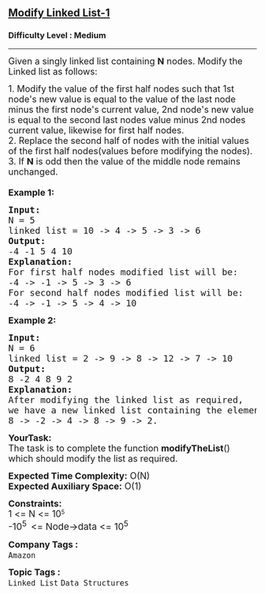 <h2><a href="https://practice.geeksforgeeks.org/problems/modify-linked-list-1-0546/1">Modify Linked List-1</a></h2><h3>Difficulty Level : Medium</h3><hr><div class="problems_problem_content__Xm_eO"><p><span style="font-size: 18px;">Given a singly linked list containing&nbsp;<strong>N</strong>&nbsp;nodes. Modify the Linked list as follows:</span></p>
<p><span style="font-size: 18px;">1. Modify the value of the first half nodes such that 1st node's&nbsp;new value is equal to the value of the last node minus the first node's current value, 2nd node's new value is equal to the second last nodes value minus 2nd nodes current value, likewise for first half nodes.<br>2. Replace the second half of nodes with the initial values of the first half nodes(values before modifying the nodes).<br>3. If&nbsp;<strong>N</strong>&nbsp;is odd then the value of the middle node remains unchanged.<br><br><strong>Example 1:</strong></span></p>
<pre><span style="font-size: 18px;"><strong>Input:</strong>
N = 5
linked list = 10 -&gt; 4 -&gt; 5 -&gt; 3 -&gt; 6</span>
<span style="font-size: 18px;"><strong>Output:
</strong>-4 -1 5 4 10
<strong>Explanation:
</strong>For first half nodes modified list will be:
-4 -&gt; -1 -&gt; 5 -&gt; 3 -&gt; 6
For second half nodes modified list will be:
-4 -&gt; -1 -&gt; 5 -&gt; 4 -&gt; 10</span>
</pre>
<p><span style="font-size: 18px;"><strong>Example 2:</strong></span></p>
<pre><span style="font-size: 18px;"><strong>Input:</strong>
N = 6
linked list = 2 -&gt; 9 -&gt; 8 -&gt; 12 -&gt; 7 -&gt; 10</span>
<span style="font-size: 18px;"><strong>Output:</strong>
8 -2 4 8 9 2</span>
<span style="font-size: 18px;"><strong>Explanation:
</strong>After modifying the linked list as required,
we have a new linked list containing the elements as
8 -&gt; -2 -&gt; 4 -&gt; 8 -&gt; 9 -&gt; 2.</span></pre>
<p><span style="font-size: 18px;"><strong>YourTask:</strong><br>The task is to complete the function&nbsp;<strong>modifyTheList</strong>() which should modify the list as required.</span></p>
<p><span style="font-size: 18px;"><strong>Expected Time Complexity:</strong>&nbsp;O(N)<br><strong>Expected Auxiliary Space:</strong>&nbsp;O(1)</span></p>
<p><span style="font-size: 18px;"><strong>Constraints:</strong><br>1 &lt;= N &lt;=&nbsp;</span><span style="font-size: 18px;">10</span><sup>5</sup><br><span style="font-size: 14pt;">-10<sup>5&nbsp; </sup>&lt;= Node-&gt;data &lt;= 10<sup>5</sup></span></p></div><p><span style=font-size:18px><strong>Company Tags : </strong><br><code>Amazon</code>&nbsp;<br><p><span style=font-size:18px><strong>Topic Tags : </strong><br><code>Linked List</code>&nbsp;<code>Data Structures</code>&nbsp;